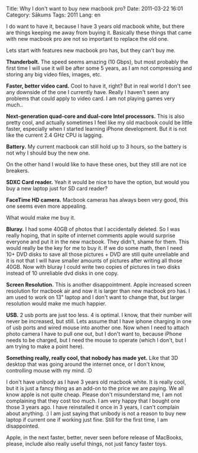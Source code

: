 Title: Why I don't want to buy new macbook pro?
Date: 2011-03-22 16:01
Category: Sākums
Tags: 2011
Lang: en

I do want to have it, because I have 3 years old macbook white, but there are things keeping me away from buying it. Basically these things that came with new macbook pro are not so important to replace the old one.

Lets start with features new macbook pro has, but they can't buy me.

**Thunderbolt.** The speed seems amazing (10 Gbps), but most probably the first time I will use it will be after some 5 years, as I am not compressing and storing any big video files, images, etc.

**Faster, better video card.** Cool to have it, right? But in real world I don't see any downside of the one I currently have. Really I haven't seen any problems that could apply to video card. I am not playing games very much..

**Next-generation quad-core and dual-core Intel processors.** This is also pretty cool, and actually sometimes I feel like my old macbook could be little faster, especially when I started learning iPhone development. But it is not like the current 2.4 GHz CPU is lagging.

**Battery.** My current macbook can still hold up to 3 hours, so the battery is not why I should buy the new one.

On the other hand I would like to have these ones, but they still are not ice breakers.

**SDXC Card reader.** Yeah it would be nice to have the option, but would you buy a new laptop just for SD card reader?

**FaceTime HD camera.** Macbook cameras has always been very good, this one seems even more appealing.

What would make me buy it.

**Bluray.** I had some 40GB of photos that I accidentally deleted. So I was really hoping, that in spite of internet comments apple would surprise everyone and put it in the new macbook. They didn't, shame for them. This would really be the key for me to buy it. If we do some math, then I need 10+ DVD disks to save all those pictures + DVD are still quite unreliable and it is not that I will have smaller amounts of pictures after writing all those 40GB. Now with bluray I could write two copies of pictures in two disks instead of 10 unreliable dvd disks in one copy.

**Screen Resolution.** This is another disappointment. Apple increased screen resolution for macbook air and now it is larger than new macbook pro has. I am used to work on 13" laptop and I don't want to change that, but larger resolution would make me much happier.

**USB.** 2 usb ports are just too less. 4 is optimal. I know, that their number will never be increased, but still. Lets assume that I have iphone charging in one of usb ports and wired mouse into another one. Now when I need to attach photo camera I have to pull one out, but I don't want to, because iPhone needs to be charged, but I need the mouse to operate (which I don't, but I am trying to make a point here).

**Something really, really cool, that nobody has made yet.** Like that 3D desktop that was going around the internet once, or I don't know, controlling mouse with my mind. :D

I don't have unibody as I have 3 years old macbook white. It is really cool, but it is just a fancy thing as an add-on to the price we are paying. We all know apple is not quite cheap. Please don't misunderstand me, I am not complaining that they cost too much. I am very happy that I bought one those 3 years ago. I have reinstalled it once in 3 years, I can't complain about anything. :) I am just saying that unibody is not a reason to buy new laptop if current one if working just fine. Still for the first time, I am disappointed.

Apple, in the next faster, better, never seen before release of MacBooks, please, include also really useful things, not just fancy faster toys.
